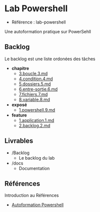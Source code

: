 # Lab Powershell 

- Référence :  lab-powershell 

Une autoformation pratique sur PowerSehll  

## Backlog 

Le backlog est une liste ordonées des tâches 

- **chapitre** 
  - [3.boucle.3.md](./Backlog/chapitre/3.boucle.3.md) 
  - [4.condition.4.md](./Backlog/chapitre/4.condition.4.md) 
  - [5.dossiers.5.md](./Backlog/chapitre/5.dossiers.5.md) 
  - [6.entre-sortie.6.md](./Backlog/chapitre/6.entre-sortie.6.md) 
  - [7.fichiers.7.md](./Backlog/chapitre/7.fichiers.7.md) 
  - [8.variable.8.md](./Backlog/chapitre/8.variable.8.md) 
- **exposé** 
  - [1.powershell.9.md](./Backlog/exposé/1.powershell.9.md) 
- **feature** 
  - [1.application.1.md](./Backlog/feature/1.application.1.md) 
  - [2.backlog.2.md](./Backlog/feature/2.backlog.2.md) 
## Livrables 

 

- /Backlog 
  - Le backlog du lab 
- /docs 
  - Documentation 
## Références 

Introduction au Références 

- [Autoformation Powershell](#) 

